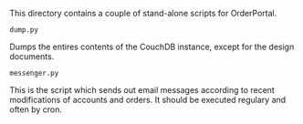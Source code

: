 This directory contains a couple of stand-alone scripts for OrderPortal.

    dump.py

Dumps the entires contents of the CouchDB instance, except for the
design documents.

    messenger.py

This is the script which sends out email messages according to recent
modifications of accounts and orders. It should be executed regulary
and often by cron.

